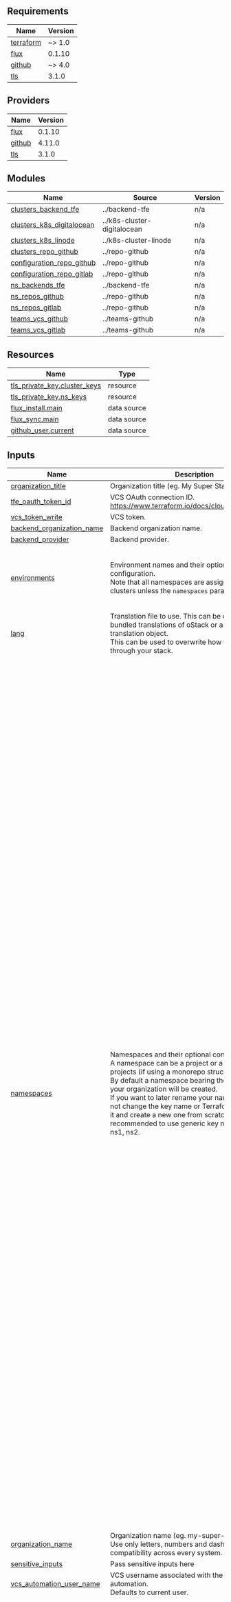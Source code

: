 <!-- BEGIN_TF_DOCS -->

## Requirements

| Name                                                                     | Version |
| ------------------------------------------------------------------------ | ------- |
| <a name="requirement_terraform"></a> [terraform](#requirement_terraform) | ~> 1.0  |
| <a name="requirement_flux"></a> [flux](#requirement_flux)                | 0.1.10  |
| <a name="requirement_github"></a> [github](#requirement_github)          | ~> 4.0  |
| <a name="requirement_tls"></a> [tls](#requirement_tls)                   | 3.1.0   |

## Providers

| Name                                                      | Version |
| --------------------------------------------------------- | ------- |
| <a name="provider_flux"></a> [flux](#provider_flux)       | 0.1.10  |
| <a name="provider_github"></a> [github](#provider_github) | 4.11.0  |
| <a name="provider_tls"></a> [tls](#provider_tls)          | 3.1.0   |

## Modules

| Name | Source | Version |
| --- | --- | --- |
| <a name="module_clusters_backend_tfe"></a> [clusters_backend_tfe](#module_clusters_backend_tfe) | ../backend-tfe | n/a |
| <a name="module_clusters_k8s_digitalocean"></a> [clusters_k8s_digitalocean](#module_clusters_k8s_digitalocean) | ../k8s-cluster-digitalocean | n/a |
| <a name="module_clusters_k8s_linode"></a> [clusters_k8s_linode](#module_clusters_k8s_linode) | ../k8s-cluster-linode | n/a |
| <a name="module_clusters_repo_github"></a> [clusters_repo_github](#module_clusters_repo_github) | ../repo-github | n/a |
| <a name="module_configuration_repo_github"></a> [configuration_repo_github](#module_configuration_repo_github) | ../repo-github | n/a |
| <a name="module_configuration_repo_gitlab"></a> [configuration_repo_gitlab](#module_configuration_repo_gitlab) | ../repo-github | n/a |
| <a name="module_ns_backends_tfe"></a> [ns_backends_tfe](#module_ns_backends_tfe) | ../backend-tfe | n/a |
| <a name="module_ns_repos_github"></a> [ns_repos_github](#module_ns_repos_github) | ../repo-github | n/a |
| <a name="module_ns_repos_gitlab"></a> [ns_repos_gitlab](#module_ns_repos_gitlab) | ../repo-github | n/a |
| <a name="module_teams_vcs_github"></a> [teams_vcs_github](#module_teams_vcs_github) | ../teams-github | n/a |
| <a name="module_teams_vcs_gitlab"></a> [teams_vcs_gitlab](#module_teams_vcs_gitlab) | ../teams-github | n/a |

## Resources

| Name | Type |
| --- | --- |
| [tls_private_key.cluster_keys](https://registry.terraform.io/providers/hashicorp/tls/3.1.0/docs/resources/private_key) | resource |
| [tls_private_key.ns_keys](https://registry.terraform.io/providers/hashicorp/tls/3.1.0/docs/resources/private_key) | resource |
| [flux_install.main](https://registry.terraform.io/providers/fluxcd/flux/0.1.10/docs/data-sources/install) | data source |
| [flux_sync.main](https://registry.terraform.io/providers/fluxcd/flux/0.1.10/docs/data-sources/sync) | data source |
| [github_user.current](https://registry.terraform.io/providers/integrations/github/latest/docs/data-sources/user) | data source |

## Inputs

| Name | Description | Type | Default | Required |
| --- | --- | --- | --- | :-: |
| <a name="input_organization_title"></a> [organization_title](#input_organization_title) | Organization title (eg. My Super Startup). | `string` | n/a | yes |
| <a name="input_tfe_oauth_token_id"></a> [tfe_oauth_token_id](#input_tfe_oauth_token_id) | VCS OAuth connection ID. https://www.terraform.io/docs/cloud/vcs/index.html | `string` | n/a | yes |
| <a name="input_vcs_token_write"></a> [vcs_token_write](#input_vcs_token_write) | VCS token. | `string` | n/a | yes |
| <a name="input_backend_organization_name"></a> [backend_organization_name](#input_backend_organization_name) | Backend organization name. | `string` | `null` | no |
| <a name="input_backend_provider"></a> [backend_provider](#input_backend_provider) | Backend provider. | `string` | `"tfe"` | no |
| <a name="input_environments"></a> [environments](#input_environments) | Environment names and their optional cluster configuration. <br>Note that all namespaces are assigned to all clusters unless the `namespaces` parameter is set. | <pre>map(list(object({<br> region = optional(string)<br> nodes = optional(map(number))<br> kube_version = optional(string)<br> sensitive_kube_config = optional(string)<br> })))</pre> | <pre>{<br> "staging": []<br>}</pre> | no |
| <a name="input_lang"></a> [lang](#input_lang) | Translation file to use. This can be one of the bundled translations of oStack or a custom translation object. <br>This can be used to overwrite how things are called through your stack. | `any` | `"en"` | no |
| <a name="input_namespaces"></a> [namespaces](#input_namespaces) | Namespaces and their optional configuration. <br>A namespace can be a project or a group of projects (if using a monorepo structure).<br>By default a namespace bearing the same name as your organization will be created. <br>If you want to later rename your namespaces, do not change the key name or Terraform will destroy it and create a new one from scratch. As such it is recommended to use generic key names such as ns1, ns2. | <pre>map(object({<br> title = string<br> name = optional(string)<br> description = optional(string)<br> environments = optional(list(string))<br> infra = optional(object({<br> branch_default_name = optional(string)<br> branch_delete_on_merge = optional(bool)<br> branch_protection = optional(bool)<br> branch_review_count = optional(number)<br> branch_status_checks = optional(list(string))<br> continuous_delivery = optional(bool)<br> description = optional(string)<br> enabled = optional(bool)<br> repo_allow_merge_commit = optional(bool)<br> repo_allow_rebase_merge = optional(bool)<br> repo_allow_squash_merge = optional(bool)<br> repo_enable_issues = optional(bool)<br> repo_enable_projects = optional(bool)<br> repo_enable_wikis = optional(bool)<br> repo_issue_labels = optional(map(string))<br> repo_name = optional(string)<br> repo_private = optional(bool)<br> backend_secrets = optional(map(string))<br> repo_secrets = optional(map(string))<br> repo_template = optional(string)<br> tags = optional(set(string))<br> file_templates = optional(object({<br> codeowners_header = optional(string)<br> codeowners_footer = optional(string)<br> }))<br> }))<br> ops = optional(object({<br> branch_default_name = optional(string)<br> branch_delete_on_merge = optional(bool)<br> branch_protection = optional(bool)<br> branch_review_count = optional(number)<br> branch_status_checks = optional(list(string))<br> continuous_delivery = optional(bool)<br> description = optional(string)<br> enabled = optional(bool)<br> repo_allow_merge_commit = optional(bool)<br> repo_allow_rebase_merge = optional(bool)<br> repo_allow_squash_merge = optional(bool)<br> repo_enable_issues = optional(bool)<br> repo_enable_projects = optional(bool)<br> repo_enable_wikis = optional(bool)<br> repo_issue_labels = optional(map(string))<br> repo_name = optional(string)<br> repo_private = optional(bool)<br> repo_secrets = optional(map(string))<br> repo_template = optional(string)<br> tags = optional(set(string))<br> file_templates = optional(object({<br> codeowners_header = optional(string)<br> codeowners_footer = optional(string)<br> }))<br> }))<br> apps = optional(object({<br> branch_default_name = optional(string)<br> branch_delete_on_merge = optional(bool)<br> branch_protection = optional(bool)<br> branch_review_count = optional(number)<br> branch_status_checks = optional(list(string))<br> continuous_delivery = optional(bool)<br> description = optional(string)<br> enabled = optional(bool)<br> repo_allow_merge_commit = optional(bool)<br> repo_allow_rebase_merge = optional(bool)<br> repo_allow_squash_merge = optional(bool)<br> repo_enable_issues = optional(bool)<br> repo_enable_projects = optional(bool)<br> repo_enable_wikis = optional(bool)<br> repo_issue_labels = optional(map(string))<br> repo_name = optional(string)<br> repo_private = optional(bool)<br> repo_secrets = optional(map(string))<br> repo_template = optional(string)<br> tags = optional(set(string))<br> file_templates = optional(object({<br> codeowners_header = optional(string)<br> codeowners_footer = optional(string)<br> }))<br> }))<br> }))</pre> | <pre>{<br> "ns1": {<br> "title": null<br> }<br>}</pre> | no |
| <a name="input_organization_name"></a> [organization_name](#input_organization_name) | Organization name (eg. my-super-startup). <br>Use only letters, numbers and dashes to maximize compatibility across every system. | `string` | `null` | no |
| <a name="input_sensitive_inputs"></a> [sensitive_inputs](#input_sensitive_inputs) | Pass sensitive inputs here | `map(string)` | `{}` | no |
| <a name="input_vcs_automation_user_name"></a> [vcs_automation_user_name](#input_vcs_automation_user_name) | VCS username associated with the token used for automation.<br>Defaults to current user. | `string` | `""` | no |
| <a name="input_vcs_configuration_base"></a> [vcs_configuration_base](#input_vcs_configuration_base) | Base configuration for the VCS. | <pre>object({<br> branch_default_name = optional(string)<br> branch_delete_on_merge = optional(bool)<br> branch_protection = optional(bool)<br> branch_review_count = optional(number)<br> branch_status_checks = optional(list(string))<br> repo_allow_merge_commit = optional(bool)<br> repo_allow_rebase_merge = optional(bool)<br> repo_allow_squash_merge = optional(bool)<br> repo_enable_issues = optional(bool)<br> repo_enable_projects = optional(bool)<br> repo_enable_wikis = optional(bool)<br> repo_issue_labels = optional(map(string))<br> repo_private = optional(bool)<br> repo_secrets = optional(map(string))<br> repo_template = optional(string)<br> tags = optional(set(string))<br> file_templates = optional(object({<br> codeowners_header = optional(string)<br> codeowners_footer = optional(string)<br> }))<br> })</pre> | `{}` | no |
| <a name="input_vcs_organization_name"></a> [vcs_organization_name](#input_vcs_organization_name) | VCS Organization name. | `string` | `null` | no |
| <a name="input_vcs_provider"></a> [vcs_provider](#input_vcs_provider) | VCS provider. | `string` | `"github"` | no |

## Outputs

| Name | Description |
| --- | --- |
| <a name="output_clusters"></a> [clusters](#output_clusters) | Kubeconfig files for each cluster. |
| <a name="output_environments"></a> [environments](#output_environments) | Full configuration for all environments. |
| <a name="output_namespaces"></a> [namespaces](#output_namespaces) | Full configuration for all namespaces. |
| <a name="output_teams"></a> [teams](#output_teams) | VCS teams created. |

<!-- END_TF_DOCS -->
